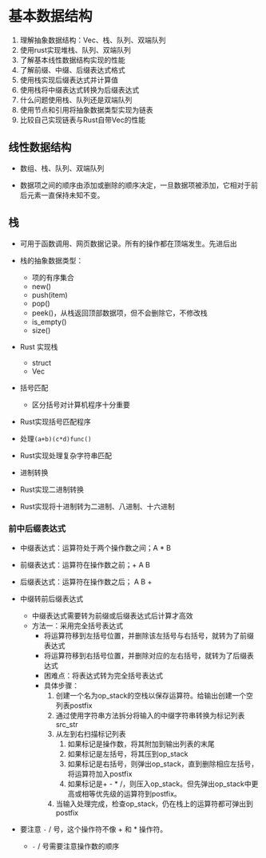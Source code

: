 # 基本数据结构

1. 理解抽象数据结构：Vec、栈、队列、双端队列
2. 使用rust实现堆栈、队列、双端队列
3. 了解基本线性数据结构实现的性能
4. 了解前缀、中缀、后缀表达式格式
5. 使用栈实现后缀表达式并计算值
6. 使用栈将中缀表达式转换为后缀表达式
7. 什么问题使用栈、队列还是双端队列
8. 使用节点和引用将抽象数据类型实现为链表
9. 比较自己实现链表与Rust自带Vec的性能

## 线性数据结构

- 数组、栈、队列、双端队列

- 数据项之间的顺序由添加或删除的顺序决定，一旦数据项被添加，它相对于前后元素一直保持未知不变。

## 栈

- 可用于函数调用、网页数据记录。所有的操作都在顶端发生。先进后出

- 栈的抽象数据类型：
  - 项的有序集合
  - new()
  - push(item)
  - pop()
  - peek()，从栈返回顶部数据项，但不会删除它，不修改栈
  - is_empty()
  - size()

- Rust 实现栈
  - struct
  - Vec

- 括号匹配
  - 区分括号对计算机程序十分重要

- Rust实现括号匹配程序

- 处理`(a+b)(c*d)func()`

- Rust实现处理复杂字符串匹配

- 进制转换

- Rust实现二进制转换

- Rust实现将十进制转为二进制、八进制、十六进制

### 前中后缀表达式

- 中缀表达式：运算符处于两个操作数之间；A * B

- 前缀表达式：运算符在操作数之前；+ A B

- 后缀表达式：运算符在操作数之后； A B +

- 中缀转前后缀表达式
  - 中缀表达式需要转为前缀或后缀表达式后计算才高效
  - 方法一：采用完全括号表达式
    - 将运算符移到左括号位置，并删除该左括号与右括号，就转为了前缀表达式
    - 将运算符移到右括号位置，并删除对应的左右括号，就转为了后缀表达式
    - 困难点：将表达式转为完全括号表达式
    - 具体步骤：
      1. 创建一个名为op_stack的空栈以保存运算符。给输出创建一个空列表postfix
      2. 通过使用字符串方法拆分将输入的中缀字符串转换为标记列表 src_str
      3. 从左到右扫描标记列表
         1. 如果标记是操作数，将其附加到输出列表的末尾
         2. 如果标记是左括号，将其压到op_stack
         3. 如果标记是右括号，则弹出op_stack，直到删除相应左括号，将运算符加入postfix
         4. 如果标记是+ - * /，则压入op_stack。但先弹出op_stack中更高或相等优先级的运算符到postfix。
      4. 当输入处理完成，检查op_stack，仍在栈上的运算符都可弹出到postfix

- 要注意 `-` / 号，这个操作符不像 + 和 * 操作符。
  - `-` / 号需要注意操作数的顺序
